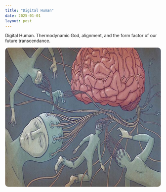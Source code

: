 ```yaml
---
title: "Digital Human"
date: 2025-01-01
layout: post
---
```


Digital Human. 
Thermodynamic God, alignment, and the form factor of our future transcendance.

<p align="center"><img src="/images/moloch.jpg" alt="Alt text" width="750" height="450" style="border-radius: 10px;"></p>

